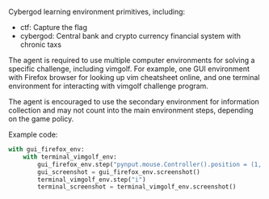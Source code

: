 <!-- TODO: type annotate all client library api return values, for ctf and cybergod (just json parse those these things, create pydantic types) -->
<!-- TODO: write those return values of api in readme code snippets -->
<!-- format parsing code style: first log the input, then parse it with the success return format, if not success, just return nothing, or just using true and false for those non info retrieval tasks -->

Cybergod learning environment primitives, including:

- ctf: Capture the flag
- cybergod: Central bank and crypto currency financial system with chronic taxs

The agent is required to use multiple computer environments for solving a specific challenge, including vimgolf. For example, one GUI environment with Firefox browser for looking up vim cheatsheet online, and one terminal environment for interacting with vimgolf challenge program.

The agent is encouraged to use the secondary environment for information collection and may not count into the main environment steps, depending on the game policy.

Example code:

```python
with gui_firefox_env:
    with terminal_vimgolf_env:
        gui_firefox_env.step("pynput.mouse.Controller().position = (1, 1)")
        gui_screenshot = gui_firefox_env.screenshot()
        terminal_vimgolf_env.step("i")
        terminal_screenshot = terminal_vimgolf_env.screenshot()
```
